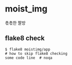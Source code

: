 # moist_img
촋촋한 짤방

## flake8 check
```
$ flake8 moistimg/app
# how to skip flake8 checking
some code line  # noqa
```

